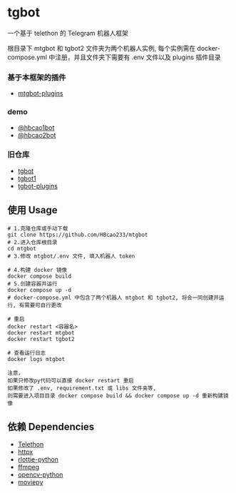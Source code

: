 # tgbot
一个基于 telethon 的 Telegram 机器人框架

根目录下 mtgbot 和 tgbot2 文件夹为两个机器人实例, 每个实例需在 docker-compose.yml 中注册，并且文件夹下需要有  .env 文件以及 plugins 插件目录

### 基于本框架的插件 
* [mtgbot-plugins](https://github.com/HBcao233/mtgbot-plugins)

### demo
* [@hbcao1bot](https://t.me/hbcao1bot)
* [@hbcao2bot](https://t.me/hbcao2bot)

### 旧仓库
* [tgbot](https://github.com/HBcao233/tgbot)
* [tgbot1](https://github.com/HBcao233/tgbot2)
* [tgbot-plugins](https://github.com/HBcao233/tgbot-plugins)

## 使用 Usage
```
# 1.克隆仓库或手动下载
git clone https://github.com/HBcao233/mtgbot
# 2.进入仓库根目录
cd mtgbot
# 3.修改 mtgbot/.env 文件, 填入机器人 token

# 4.构建 docker 镜像
docker compose build
# 5.创建容器并运行
docker compose up -d
# docker-compose.yml 中包含了两个机器人 mtgbot 和 tgbot2, 将会一同创建并运行, 有需要可自行更改

# 重启
docker restart <容器名>
docker restart mtgbot
docker restart tgbot2

# 查看运行日志
docker logs mtgbot

注意，
如果只修改py代码可以直接 docker restart 重启
如果修改了 .env, requirement.txt 或 libs 文件夹等, 
则需要进入项目目录 docker compose build && docker compose up -d 重新构建镜像
```

## 依赖 Dependencies
* [Telethon](https://github.com/LonamiWebs/Telethon)
* [httpx](https://github.com/encode/httpx)
* [rlottie-python](https://github.com/laggykiller/rlottie-python)
* [ffmpeg](https://github.com/ffmpeg/ffmpeg)
* [opencv-python](https://github.com/opencv/opencv-python)
* [moviepy](https://github.com/Zulko/moviepy)